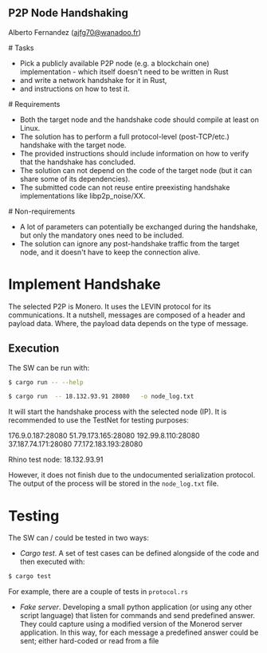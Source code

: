 ## P2P Node Handshaking

Alberto Fernandez (ajfg70@wanadoo.fr)

# Tasks
- Pick a publicly available P2P node (e.g. a blockchain one) implementation -
which itself doesn't need to be written in Rust
- and write a network handshake for it in Rust,
- and instructions on how to test it.

# Requirements

- Both the target node and the handshake code should compile at least on Linux.
- The solution has to perform a full protocol-level (post-TCP/etc.) handshake with the target node.
- The provided instructions should include information on how to verify that the handshake has concluded.
- The solution can not depend on the code of the target node (but it can share some of its dependencies).
- The submitted code can not reuse entire preexisting handshake implementations like libp2p_noise/XX.

# Non-requirements

- A lot of parameters can potentially be exchanged during the handshake, but only the mandatory ones need to be included.
- The solution can ignore any post-handshake traffic from the target node, and it doesn't have to keep the connection alive.

# Implement Handshake

The selected P2P is Monero. It uses the LEVIN protocol for its communications.
It a nutshell, messages are composed of a header and payload data. Where, the 
payload data depends on the type of message.


## Execution
The SW can be run with:
```sh
$ cargo run -- --help

$ cargo run  -- 18.132.93.91 28080   -o node_log.txt
```
It will start the handshake process with the selected node (IP). 
It is recommended to use the TestNet for testing purposes:

  176.9.0.187:28080
  51.79.173.165:28080
  192.99.8.110:28080
  37.187.74.171:28080
  77.172.183.193:28080

  Rhino test node: 18.132.93.91
    
However, it does not finish due to the undocumented 
serialization protocol.
The output of the process will be stored in the `node_log.txt` file.

# Testing

The SW can / could be tested in two ways:

- *Cargo test*. A set of test cases can be defined alongside of
the code and then executed with:
```sh
$ cargo test
```
For example, there are a couple of tests in `protocol.rs`

- *Fake server*. Developing a small python application (or using any other
script language) that listen for commands and send predefined answer. 
They could capture using a modified version of the Monerod server application.
In this way, for each message a predefined answer could be sent; either hard-coded
or read from a file



  

